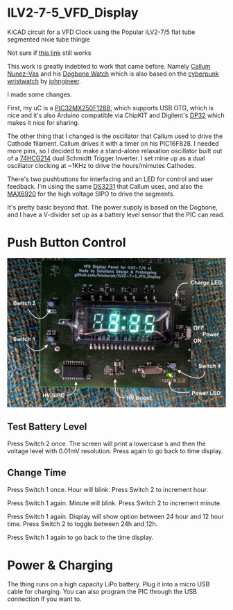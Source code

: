 # ILV2-7-5_VFD_Display
KiCAD circuit for a VFD Clock using the Popular ILV2-7/5 flat tube segmented nixie tube thingie

Not sure if [this link](https://www.ebay.com/itm/Lot-of-20-IVL2-7-5-IVL-VFD-DIGIT-CLOCK-DISPLAY-TUBE-GREEN-Tube-New-FREE-SHIPPING/252890205246?_trkparms=aid%3D222007%26algo%3DSIM.MBE%26ao%3D2%26asc%3D41375%26meid%3Dbe2e339f0da54301a07820f89799816e%26pid%3D100623%26rk%3D3%26rkt%3D6%26sd%3D192058830857&_trksid=p2047675.c100623.m-1) still works

This work is greatly indebted to work that came before. Namely
[Callum Nunez-Vas](https://callumnunesvaz.wordpress.com/) and his [Dogbone Watch](https://callumnunesvaz.wordpress.com/portfolio/dogbonevfd/) which is also based on the [cyberpunk wristwatch](http://www.johngineer.com/blog/?p=1595) by [johngineer](http://www.johngineer.com/blog/).

I made some changes.

First, my uC is a [PIC32MX250F128B](http://www.microchip.com/wwwproducts/en/PIC32MX250F128B), which supports USB OTG, which is nice and it's also Arduino compatible via ChipKIT and Digilent's [DP32](http://chipkit.net/wiki/index.php?title=ChipKIT_DP32) which makes it nice for sharing.

The other thing that I changed is the oscillator that Callum used to drive the Cathode filament. Callum drives it with a timer on his PIC16F828. I needed more pins, so I decided to make a stand-alone relaxation oscillator built out of a [74HCG214](https://www.mouser.com/ProductDetail/Nexperia/74HC2G14GV125/?qs=sGAEpiMZZMutVWjHE%2fYQwzJv2zzn7Nf7cpkcMgkB%2fH8%3d) dual Schmidtt Trigger Inverter. I set mine up as a dual oscillator clocking at ~1KHz to drive the hours/mimutes Cathodes. 

There's two pushbuttons for interfacing and an LED for control and user feedback. I'm using the same [DS3231](https://www.maximintegrated.com/en/products/digital/real-time-clocks/DS3231.html) that Callum uses, and also the [MAX6920](https://www.maximintegrated.com/en/products/power/display-power-control/MAX6920.html) for the high voltage SIPO to drive the segments.

It's pretty basic beyond that. The power supply is based on the Dogbone, and I have a V-divider set up as a battery level sensor that the PIC can read. 

# Push Button Control

![PushButtons](assets/PushButtons.jpg)

## Test Battery Level
Press Switch 2 once. The screen will print a lowercase `b` and then the voltage level with 0.01mV resolution. Press again to go back to time display.

## Change Time
Press Switch 1 once. Hour will blink. Press Switch 2 to increment hour.

Press Switch 1 again. Minute will blink. Press Switch 2 to increment minute.

Press Switch 1 again. Display will show option between 24 hour and 12 hour time. Press Switch 2 to toggle between 24h and 12h.

Press Switch 1 again to go back to the time display.

# Power & Charging

The thing runs on a high capacity LiPo battery. Plug it into a micro USB cable for charging. You can also program the PIC through the USB connection if you want to.

